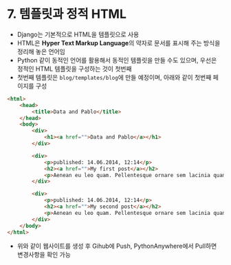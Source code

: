 # 7. 템플릿과 정적 HTML

- Django는 기본적으로 HTML을 템플릿으로 사용
- HTML은 **Hyper Text Markup Language**의 약자로 문서를 표시해 주는 방식을 정리해 놓은 언어임
- Python 같이 동적인 언어를 활용해서 동적인 템플릿을 만들 수도 있으며, 우선은 정적인 HTML 템플릿을 구성하는 것이 첫번째
- 첫번째 템플릿은 `blog/templates/blog`에 만들 예정이며, 아래와 같이 첫번째 페이지를 구성
```html
<html>
    <head>
        <title>Data and Pablo</title>
    </head>
    <body>
        <div>
            <h1><a href="">Data and Pablo</a></h1>
        </div>

        <div>
            <p>published: 14.06.2014, 12:14</p>
            <h2><a href="">My first post</a></h2>
            <p>Aenean eu leo quam. Pellentesque ornare sem lacinia quam venenatis vestibulum. Donec id elit non mi porta gravida at eget metus. Fusce dapibus, tellus ac cursus commodo, tortor mauris condimentum nibh, ut fermentum massa justo sit amet risus.</p>
        </div>

        <div>
            <p>published: 14.06.2014, 12:14</p>
            <h2><a href="">My second post</a></h2>
            <p>Aenean eu leo quam. Pellentesque ornare sem lacinia quam venenatis vestibulum. Donec id elit non mi porta gravida at eget metus. Fusce dapibus, tellus ac cursus commodo, tortor mauris condimentum nibh, ut f.</p>
        </div>
    </body>
</html>
```
- 위와 같이 웹사이트를 생성 후 Gihub에 Push, PythonAnywhere에서 Pull하면 변경사항을 확인 가능